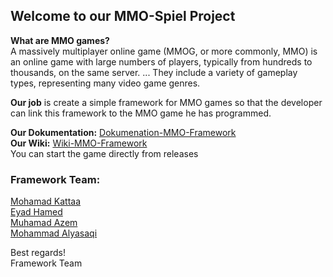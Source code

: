 ## Welcome to our MMO-Spiel Project  

**What are MMO games?**  
A massively multiplayer online game (MMOG, or more commonly, MMO) is an online game with large numbers of players, typically from hundreds to thousands, on the same server. ... They include a variety of gameplay types, representing many video game genres.

**Our job** is create a simple framework for MMO games so that the developer can link this framework to the MMO game he has programmed.  

**Our Dokumentation:** [Dokumenation-MMO-Framework](https://thm-mni-ii.github.io/SWTP_WS19-20_framework/)   
**Our Wiki:** [Wiki-MMO-Framework](https://github.com/thm-mni-ii/SWTP_WS19-20_framework/wiki)  
You  can start the game directly from releases  

### Framework Team:
[Mohamad Kattaa](https://github.com/MKattaa)  
[Eyad Hamed](https://github.com/damasjasmine)    
[Muhamad Azem](https://github.com/Azem7)  
[Mohammad Alyasaqi](https://github.com/MAlyasaqi)  

Best regards!   
Framework Team
